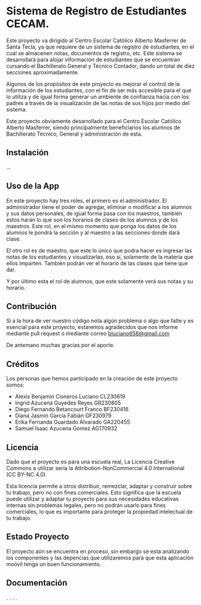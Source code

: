 # Sistema de Registro de Estudiantes CECAM.

Este proyecto va dirigido al Centro Escolar Católico Alberto Masferrer de Santa Tecla, ya que requiere de un sistema de registro de estudiantes, en el cual se almacenen notas, documentos de registro, etc. Este sistema se desarrollará para alojar información de estudiantes que se encuentran cursando el Bachillerato General y Técnico Contador, dando un total de diez secciones aproximadamente.

Algunos de los propósitos de este proyecto es mejorar el control de la información de los estudiantes, con el fin de ser más accesible para el que lo utiliza y de igual forma generar un ambiente de confianza hacia con los padres a través de la visualización de las notas de sus hijos por medio del sistema.

Este proyecto obviamente desarrollado para el Centro Escolar Católico Alberto Masferrer, siendo principalmente beneficiarios los alumnos de Bachillerato Técnico, General y administración de esta.

## Instalación
...

## Uso de la App

En este proyecto hay tres roles, el primero es el administrador. El administrador tiene el poder de agregar, eliminar o modificar a los alumnos y sus datos personales, de igual forma pasa con los maestros, también estos harán lo que son los horarios de clases de los alumnos y de los maestros. Este rol, en el mismo momento que ponga los datos de los alumnos le pondrá la sección y al maestro a las secciones donde dará clase.

El otro rol es de maestro, que este lo único que podra hacer es ingresar las notas de los estudiantes y visualizarlas, eso sí, solamente de la materia que ellos imparten. También podrán ver el horario  de las clases que tiene que dar.

Y por último esta el rol de alumnos, que este solamente verá sus notas y su horario.

## Contribución
Si a la hora de ver nuestro código nota algún problema o algo que falte y es esencial para este proyecto, estaremos agradecidos que nos informe mediante pull request o mediante correo bluciano658@gmail.com 

De antemano muchas gracias por el aporte.

## Créditos
Los personas que hemos participado en la creación de este proyecto somos:
* Alexis Benjamin Cisneros Luciano CL230619
* Ingrid Azucena Guyedes Reyes GR230805
* Diego Fernando Betancourt Franco BF230416
* Diana Jasmin García Fabián GF230979
* Erika Fernanda Guardado Alvarado GA220455
* Samuel Isaac Azucena Gomez AG170932
## Licencia
Dado que el proyecto es para una escuela real, La Licencia Creative Commons a utilizar sería la Attribution-NonCommercial 4.0 International (CC BY-NC 4.0).

Esta licencia permite a otros distribuir, remezclar, adaptar y construir sobre tu trabajo, pero no con fines comerciales. Esto significa que la escuela puede utilizar y adaptar tu proyecto para sus necesidades educativas internas sin problemas legales, pero no podrán usarlo para fines comerciales, lo que es importante para proteger la propiedad intelectual de tu trabajo.

## Estado Proyecto
El proyecto aún se encuentra en proceso, sin embargo se esta analizando los componentes y las depencias que utilizaremos para que esta aplicación moóvil tenga un buen funcionamiento.

## Documentación
.
.
.
.
